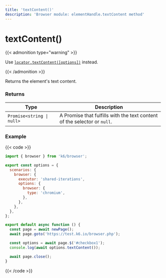 ```yaml
---
title: 'textContent()'
description: 'Browser module: elementHandle.textContent method'
---
```


# textContent()

{{< admonition type="warning" >}}

Use [`locator.textContent([options])`](https://grafana.com/docs/k6/<K6_VERSION>/javascript-api/k6-browser/locator/textcontent/) instead.

{{< /admonition >}}

Returns the element's text content.

### Returns

| Type                      | Description                                                              |
| ------------------------- | ------------------------------------------------------------------------ |
| `Promise<string \| null>` | A Promise that fulfills with the text content of the selector or `null`. |

### Example

{{< code >}}

```javascript
import { browser } from 'k6/browser';

export const options = {
  scenarios: {
    browser: {
      executor: 'shared-iterations',
      options: {
        browser: {
          type: 'chromium',
        },
      },
    },
  },
};

export default async function () {
  const page = await newPage();
  await page.goto('https://test.k6.io/browser.php');

  const options = await page.$('#checkbox1');
  console.log(await options.textContent());

  await page.close();
}
```

{{< /code >}}
